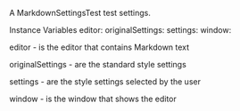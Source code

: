 A MarkdownSettingsTest test settings.

Instance Variables
	editor:		<MarkdownEditor>
	originalSettings:		<MarkdownSettings>
	settings:		<MarkdownSettings>
	window:		<PluggableSystemWindow>

editor
	- is the editor that contains Markdown text

originalSettings
	- are the standard style settings

settings
	- are the style settings selected by the user

window
	- is the window that shows the editor
